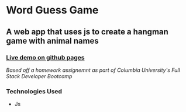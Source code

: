 # Word Guess Game

## A web app that uses js to create a hangman game with animal names

### [Live demo on github pages](https://itsbillp.github.io/Game-Word-Guess/)

*Based off a homework assignemnt as part of Columbia University's Full Stack Developer Bootcamp*

### Technologies Used
- Js
